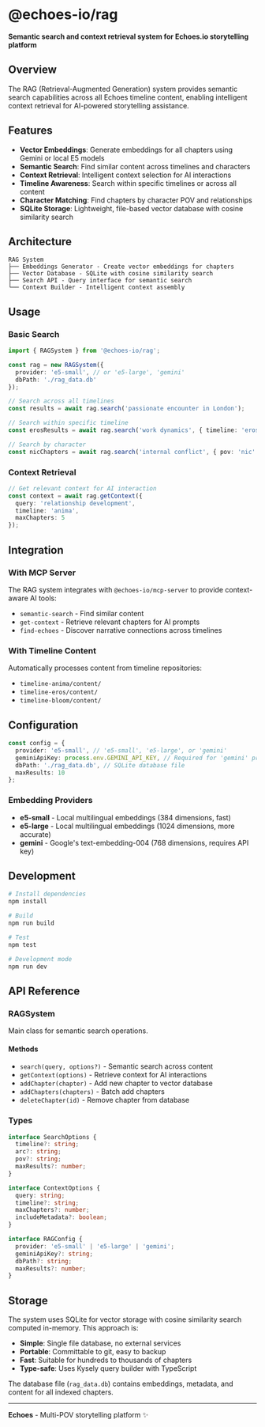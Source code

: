 # @echoes-io/rag

**Semantic search and context retrieval system for Echoes.io storytelling platform**

## Overview

The RAG (Retrieval-Augmented Generation) system provides semantic search capabilities across all Echoes timeline content, enabling intelligent context retrieval for AI-powered storytelling assistance.

## Features

- **Vector Embeddings**: Generate embeddings for all chapters using Gemini or local E5 models
- **Semantic Search**: Find similar content across timelines and characters
- **Context Retrieval**: Intelligent context selection for AI interactions
- **Timeline Awareness**: Search within specific timelines or across all content
- **Character Matching**: Find chapters by character POV and relationships
- **SQLite Storage**: Lightweight, file-based vector database with cosine similarity search

## Architecture

```
RAG System
├── Embeddings Generator - Create vector embeddings for chapters
├── Vector Database - SQLite with cosine similarity search
├── Search API - Query interface for semantic search
└── Context Builder - Intelligent context assembly
```

## Usage

### Basic Search

```typescript
import { RAGSystem } from '@echoes-io/rag';

const rag = new RAGSystem({
  provider: 'e5-small', // or 'e5-large', 'gemini'
  dbPath: './rag_data.db'
});

// Search across all timelines
const results = await rag.search('passionate encounter in London');

// Search within specific timeline
const erosResults = await rag.search('work dynamics', { timeline: 'eros' });

// Search by character
const nicChapters = await rag.search('internal conflict', { pov: 'nic' });
```

### Context Retrieval

```typescript
// Get relevant context for AI interaction
const context = await rag.getContext({
  query: 'relationship development',
  timeline: 'anima',
  maxChapters: 5
});
```

## Integration

### With MCP Server

The RAG system integrates with `@echoes-io/mcp-server` to provide context-aware AI tools:

- `semantic-search` - Find similar content
- `get-context` - Retrieve relevant chapters for AI prompts
- `find-echoes` - Discover narrative connections across timelines

### With Timeline Content

Automatically processes content from timeline repositories:
- `timeline-anima/content/`
- `timeline-eros/content/`
- `timeline-bloom/content/`

## Configuration

```typescript
const config = {
  provider: 'e5-small', // 'e5-small', 'e5-large', or 'gemini'
  geminiApiKey: process.env.GEMINI_API_KEY, // Required for 'gemini' provider
  dbPath: './rag_data.db', // SQLite database file
  maxResults: 10
};
```

### Embedding Providers

- **e5-small** - Local multilingual embeddings (384 dimensions, fast)
- **e5-large** - Local multilingual embeddings (1024 dimensions, more accurate)
- **gemini** - Google's text-embedding-004 (768 dimensions, requires API key)

## Development

```bash
# Install dependencies
npm install

# Build
npm run build

# Test
npm test

# Development mode
npm run dev
```

## API Reference

### RAGSystem

Main class for semantic search operations.

#### Methods

- `search(query, options?)` - Semantic search across content
- `getContext(options)` - Retrieve context for AI interactions
- `addChapter(chapter)` - Add new chapter to vector database
- `addChapters(chapters)` - Batch add chapters
- `deleteChapter(id)` - Remove chapter from database

### Types

```typescript
interface SearchOptions {
  timeline?: string;
  arc?: string;
  pov?: string;
  maxResults?: number;
}

interface ContextOptions {
  query: string;
  timeline?: string;
  maxChapters?: number;
  includeMetadata?: boolean;
}

interface RAGConfig {
  provider: 'e5-small' | 'e5-large' | 'gemini';
  geminiApiKey?: string;
  dbPath?: string;
  maxResults?: number;
}
```

## Storage

The system uses SQLite for vector storage with cosine similarity search computed in-memory. This approach is:

- **Simple**: Single file database, no external services
- **Portable**: Committable to git, easy to backup
- **Fast**: Suitable for hundreds to thousands of chapters
- **Type-safe**: Uses Kysely query builder with TypeScript

The database file (`rag_data.db`) contains embeddings, metadata, and content for all indexed chapters.

---

**Echoes** - Multi-POV storytelling platform ✨
